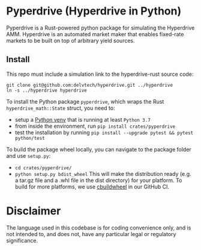 # Pyperdrive (Hyperdrive in Python)

Pyperdrive is a Rust-powered python package for simulating the Hyperdrive AMM.
Hyperdrive is an automated market maker that enables fixed-rate markets to be
built on top of arbitrary yield sources.

## Install

This repo must include a simulation link to the hyperdrive-rust source code:

```shell
git clone git@github.com:delvtech/hyperdrive.git ../hyperdrive
ln -s ../hyperdrive hyperdrive
```


To install the Python package `pyperdrive`, which wraps the Rust `hyperdrive_math::State` struct, you need to:

- setup a [Python venv](https://docs.python.org/3/library/venv.html) that is running at least `Python 3.7`
- from inside the environment, run `pip install crates/pyperdrive`
- test the installation by running `pip install --upgrade pytest && pytest python/test`

To build the package wheel locally, you can navigate to the package folder and use `setup.py`:

- `cd crates/pyperdrive/`
- `python setup.py bdist_wheel`
This will make the distribution ready (e.g. a tar.gz file and a .whl file in the dist directory) for your platform.
To build for more platforms, we use [cbuildwheel](https://cibuildwheel.readthedocs.io/en/stable/) in our GitHub CI.

# Disclaimer

The language used in this codebase is for coding convenience only, and is not
intended to, and does not, have any particular legal or regulatory significance.
